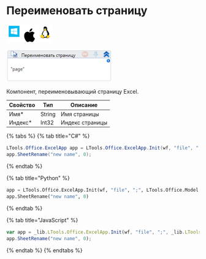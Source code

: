 # Переименовать страницу

![](<../../../../.gitbook/assets/image (100) (1) (1) (118).png>)

![](<../../../../.gitbook/assets/image (41).png>)

Компонент, переименовывающий страницу Excel.

| Свойство | Тип    | Описание        |
| -------- | ------ | --------------- |
| Имя\*    | String | Имя страницы    |
| Индекс\* | Int32  | Индекс страницы |

{% tabs %}
{% tab title="C#" %}
```csharp
LTools.Office.ExcelApp app = LTools.Office.ExcelApp.Init(wf, "file", ";", LTools.Office.Model.InteropTypes.DX);
app.SheetRename("new name", 0);
```
{% endtab %}

{% tab title="Python" %}
```python
app = LTools.Office.ExcelApp.Init(wf, "file", ";", LTools.Office.Model.InteropTypes.DX)
app.SheetRename("new name", 0)
```
{% endtab %}

{% tab title="JavaScript" %}
```javascript
var app = _lib.LTools.Office.ExcelApp.Init(wf, "file", ";", _lib.LTools.Office.Model.InteropTypes.DX);
app.SheetRename("new name", 0);
```
{% endtab %}
{% endtabs %}
